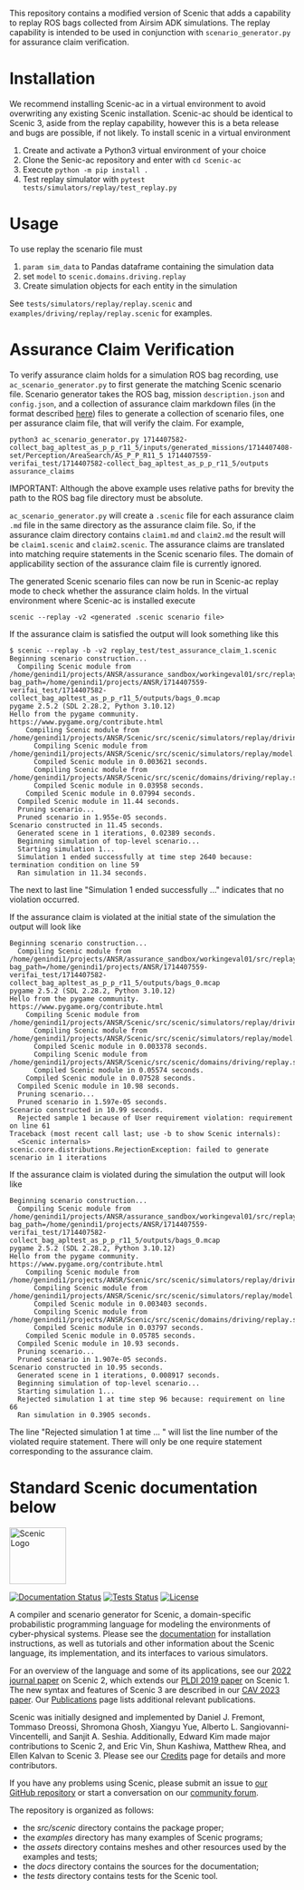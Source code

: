 This repository contains a modified version of Scenic that adds a capability to replay ROS bags collected from Airsim ADK simulations. The replay capability is intended to be used in conjunction with `scenario_generator.py` for assurance claim verification.

# Installation
We recommend installing Scenic-ac in a virtual environment to avoid overwriting any existing Scenic installation. Scenic-ac should be identical to Scenic 3, aside from the replay capability, however this is a beta release and bugs are possible, if not likely. To install scenic in a virtual environment

1. Create and activate a Python3 virtual environment of your choice
2. Clone the Senic-ac repository and enter with `cd Scenic-ac`
3. Execute `python -m pip install .`
4. Test replay simulator with `pytest tests/simulators/replay/test_replay.py`

# Usage
To use replay the scenario file must

1. `param sim_data` to Pandas dataframe containing the simulation data
2. set `model` to `scenic.domains.driving.replay`
3. Create simulation objects for each entity in the simulation

See `tests/simulators/replay/replay.scenic` and `examples/driving/replay/replay.scenic` for examples.

# Assurance Claim Verification
To verify assurance claim holds for a simulation ROS bag recording, use `ac_scenario_generator.py`
to first generate the matching Scenic scenario file. Scenario generator takes the ROS bag, mission
`description.json` and `config.json`, and a collection of assurance claim markdown files (in the
format described
[here](https://github.com/darpa-ansr/assurance-claims/blob/main/eval02/assurance_claim_formalism.md))
files to generate a collection of scenario files, one per assurance claim file, that will verify the
claim. For example,

```
python3 ac_scenario_generator.py 1714407582-collect_bag_apltest_as_p_p_r11_5/inputs/generated_missions/1714407408-set/Perception/AreaSearch/AS_P_P_R11_5 1714407559-verifai_test/1714407582-collect_bag_apltest_as_p_p_r11_5/outputs assurance_claims
```

IMPORTANT: Although the above example uses relative paths for brevity the path to the ROS bag file
directory must be absolute.

`ac_scenario_generator.py` will create a `.scenic` file for each assurance claim `.md` file in the
same directory as the assurance claim file. So, if the assurance claim directory contains
`claim1.md` and `claim2.md` the result will be `claim1.scenic` and `claim2.scenic`. The assurance
claims are translated into matching require statements in the Scenic scenario files. The domain of
applicability section of the assurance claim file is currently ignored.

The generated Scenic scenario files can now be run in Scenic-ac replay mode to check whether the
assurance claim holds. In the virtual environment where Scenic-ac is installed execute

```
scenic --replay -v2 <generated .scenic scenario file>
```

If the assurance claim is satisfied the output will look something like this

```
$ scenic --replay -b -v2 replay_test/test_assurance_claim_1.scenic
Beginning scenario construction...
  Compiling Scenic module from /home/genindi1/projects/ANSR/assurance_sandbox/workingeval01/src/replay_test/test_assurance_claim_1.scenic...
bag_path=/home/genindi1/projects/ANSR/1714407559-verifai_test/1714407582-collect_bag_apltest_as_p_p_r11_5/outputs/bags_0.mcap
pygame 2.5.2 (SDL 2.28.2, Python 3.10.12)
Hello from the pygame community. https://www.pygame.org/contribute.html
    Compiling Scenic module from /home/genindi1/projects/ANSR/Scenic/src/scenic/simulators/replay/driving_model.scenic...
      Compiling Scenic module from /home/genindi1/projects/ANSR/Scenic/src/scenic/simulators/replay/model.scenic...
      Compiled Scenic module in 0.003621 seconds.
      Compiling Scenic module from /home/genindi1/projects/ANSR/Scenic/src/scenic/domains/driving/replay.scenic...
      Compiled Scenic module in 0.03958 seconds.
    Compiled Scenic module in 0.07994 seconds.
  Compiled Scenic module in 11.44 seconds.
  Pruning scenario...
  Pruned scenario in 1.955e-05 seconds.
Scenario constructed in 11.45 seconds.
  Generated scene in 1 iterations, 0.02389 seconds.
  Beginning simulation of top-level scenario...
  Starting simulation 1...
  Simulation 1 ended successfully at time step 2640 because: termination condition on line 59
  Ran simulation in 11.34 seconds.
```

The next to last line "Simulation 1 ended successfully ..." indicates that no violation occurred.

If the assurance claim is violated at the initial state of the simulation the output will look like

```
Beginning scenario construction...
  Compiling Scenic module from /home/genindi1/projects/ANSR/assurance_sandbox/workingeval01/src/replay_test/test_assurance_claim_1.scenic...
bag_path=/home/genindi1/projects/ANSR/1714407559-verifai_test/1714407582-collect_bag_apltest_as_p_p_r11_5/outputs/bags_0.mcap
pygame 2.5.2 (SDL 2.28.2, Python 3.10.12)
Hello from the pygame community. https://www.pygame.org/contribute.html
    Compiling Scenic module from /home/genindi1/projects/ANSR/Scenic/src/scenic/simulators/replay/driving_model.scenic...
      Compiling Scenic module from /home/genindi1/projects/ANSR/Scenic/src/scenic/simulators/replay/model.scenic...
      Compiled Scenic module in 0.003378 seconds.
      Compiling Scenic module from /home/genindi1/projects/ANSR/Scenic/src/scenic/domains/driving/replay.scenic...
      Compiled Scenic module in 0.05574 seconds.
    Compiled Scenic module in 0.07528 seconds.
  Compiled Scenic module in 10.98 seconds.
  Pruning scenario...
  Pruned scenario in 1.597e-05 seconds.
Scenario constructed in 10.99 seconds.
  Rejected sample 1 because of User requirement violation: requirement on line 61
Traceback (most recent call last; use -b to show Scenic internals):
  <Scenic internals>
scenic.core.distributions.RejectionException: failed to generate scenario in 1 iterations
```

If the assurance claim is violated during the simulation the output will look like

```
Beginning scenario construction...
  Compiling Scenic module from /home/genindi1/projects/ANSR/assurance_sandbox/workingeval01/src/replay_test/test_assurance_claim_1.scenic...
bag_path=/home/genindi1/projects/ANSR/1714407559-verifai_test/1714407582-collect_bag_apltest_as_p_p_r11_5/outputs/bags_0.mcap
pygame 2.5.2 (SDL 2.28.2, Python 3.10.12)
Hello from the pygame community. https://www.pygame.org/contribute.html
    Compiling Scenic module from /home/genindi1/projects/ANSR/Scenic/src/scenic/simulators/replay/driving_model.scenic...
      Compiling Scenic module from /home/genindi1/projects/ANSR/Scenic/src/scenic/simulators/replay/model.scenic...
      Compiled Scenic module in 0.003403 seconds.
      Compiling Scenic module from /home/genindi1/projects/ANSR/Scenic/src/scenic/domains/driving/replay.scenic...
      Compiled Scenic module in 0.03797 seconds.
    Compiled Scenic module in 0.05785 seconds.
  Compiled Scenic module in 10.93 seconds.
  Pruning scenario...
  Pruned scenario in 1.907e-05 seconds.
Scenario constructed in 10.95 seconds.
  Generated scene in 1 iterations, 0.008917 seconds.
  Beginning simulation of top-level scenario...
  Starting simulation 1...
  Rejected simulation 1 at time step 96 because: requirement on line 66
  Ran simulation in 0.3905 seconds.
```

The line "Rejected simulation 1 at time ... " will list the line number of the violated require
statement. There will only be one require statement corresponding to the assurance claim.


# Standard Scenic documentation below

[<img src="https://docs.scenic-lang.org/en/latest/_static/logo-full.svg" alt="Scenic Logo" height="100">](https://scenic-lang.org/)

[![Documentation Status](https://readthedocs.org/projects/scenic-lang/badge/?version=latest)](https://docs.scenic-lang.org/en/latest/?badge=latest)
[![Tests Status](https://github.com/BerkeleyLearnVerify/Scenic/actions/workflows/run-tests.yml/badge.svg)](https://github.com/BerkeleyLearnVerify/Scenic/actions/workflows/run-tests.yml)
[![License](https://img.shields.io/badge/License-BSD%203--Clause-blue.svg)](https://opensource.org/licenses/BSD-3-Clause)

A compiler and scenario generator for Scenic, a domain-specific probabilistic programming language for modeling the environments of cyber-physical systems.
Please see the [documentation](https://docs.scenic-lang.org/) for installation instructions, as well as tutorials and other information about the Scenic language, its implementation, and its interfaces to various simulators.

For an overview of the language and some of its applications, see our [2022 journal paper](https://link.springer.com/article/10.1007/s10994-021-06120-5) on Scenic 2, which extends our [PLDI 2019 paper](https://arxiv.org/abs/1809.09310) on Scenic 1.
The new syntax and features of Scenic 3 are described in our [CAV 2023 paper](https://arxiv.org/abs/2307.03325).
Our [Publications](https://docs.scenic-lang.org/en/latest/publications.html) page lists additional relevant publications.

Scenic was initially designed and implemented by Daniel J. Fremont, Tommaso Dreossi, Shromona Ghosh, Xiangyu Yue, Alberto L. Sangiovanni-Vincentelli, and Sanjit A. Seshia.
Additionally, Edward Kim made major contributions to Scenic 2, and Eric Vin, Shun Kashiwa, Matthew Rhea, and Ellen Kalvan to Scenic 3.
Please see our [Credits](https://docs.scenic-lang.org/en/latest/credits.html) page for details and more contributors.

If you have any problems using Scenic, please submit an issue to [our GitHub repository](https://github.com/BerkeleyLearnVerify/Scenic) or start a conversation on our [community forum](https://forum.scenic-lang.org/).

The repository is organized as follows:

* the _src/scenic_ directory contains the package proper;
* the _examples_ directory has many examples of Scenic programs;
* the _assets_ directory contains meshes and other resources used by the examples and tests;
* the _docs_ directory contains the sources for the documentation;
* the _tests_ directory contains tests for the Scenic tool.
